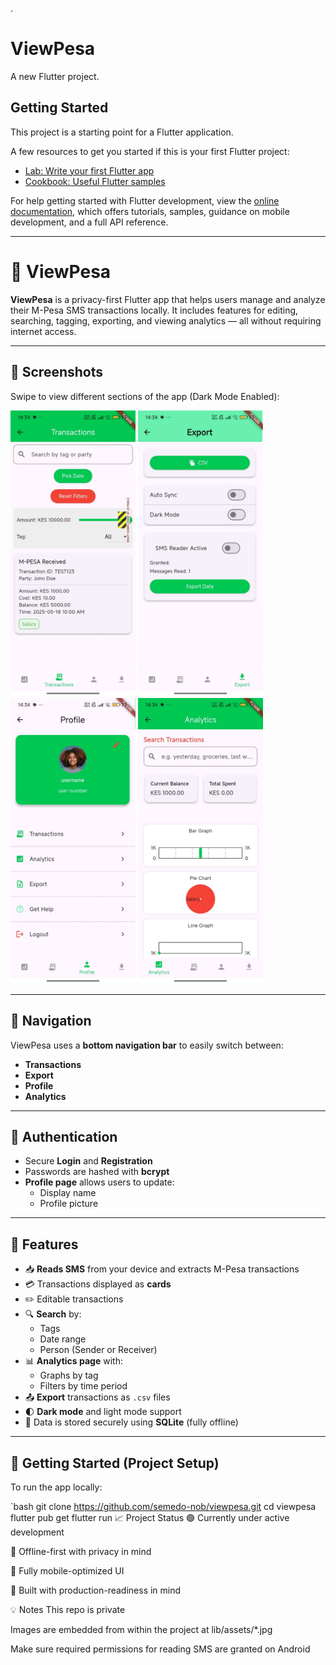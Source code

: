 .

# ViewPesa

A new Flutter project.

## Getting Started

This project is a starting point for a Flutter application.

A few resources to get you started if this is your first Flutter project:

- [Lab: Write your first Flutter app](https://docs.flutter.dev/get-started/codelab)
- [Cookbook: Useful Flutter samples](https://docs.flutter.dev/cookbook)

For help getting started with Flutter development, view the
[online documentation](https://docs.flutter.dev/), which offers tutorials,
samples, guidance on mobile development, and a full API reference.

---

# 💸 ViewPesa

**ViewPesa** is a privacy-first Flutter app that helps users manage and analyze their M-Pesa SMS transactions locally. It includes features for editing, searching, tagging, exporting, and viewing analytics — all without requiring internet access.

---

## 📱 Screenshots

Swipe to view different sections of the app (Dark Mode Enabled):

<p float="left">
  <img src="lib/assets/transaction.jpg" width="200"/>
  <img src="lib/assets/export.jpg" width="200"/>
  <img src="lib/assets/profile.jpg" width="200"/>
  <img src="lib/assets/analytics.jpg" width="200"/>
</p>

---

## 🧭 Navigation

ViewPesa uses a **bottom navigation bar** to easily switch between:

- **Transactions**  
- **Export**  
- **Profile**  
- **Analytics**

---

## 🔐 Authentication

- Secure **Login** and **Registration**
- Passwords are hashed with **bcrypt**
- **Profile page** allows users to update:
  - Display name  
  - Profile picture  

---

## 🧠 Features

- 📥 **Reads SMS** from your device and extracts M-Pesa transactions
- 💳 Transactions displayed as **cards**
- ✏️ Editable transactions
- 🔍 **Search** by:
  - Tags
  - Date range
  - Person (Sender or Receiver)
- 📊 **Analytics page** with:
  - Graphs by tag
  - Filters by time period
- 📤 **Export** transactions as `.csv` files
- 🌓 **Dark mode** and light mode support
- 💾 Data is stored securely using **SQLite** (fully offline)


---

## 🚀 Getting Started (Project Setup)

To run the app locally:

`bash
git clone https://github.com/semedo-nob/viewpesa.git
cd viewpesa
flutter pub get
flutter run
📈 Project Status
🟢 Currently under active development

🔐 Offline-first with privacy in mind

📱 Fully mobile-optimized UI

🎯 Built with production-readiness in mind

💡 Notes
This repo is private

Images are embedded from within the project at lib/assets/*.jpg

Make sure required permissions for reading SMS are granted on Android
